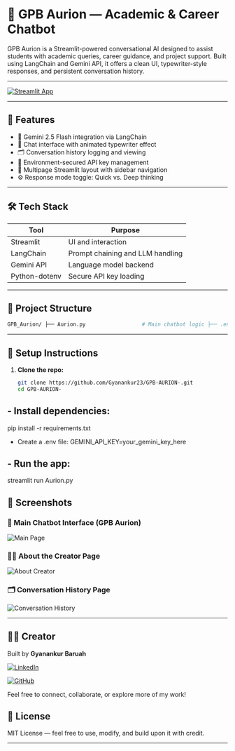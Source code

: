 # 💬 GPB Aurion — Academic & Career Chatbot

GPB Aurion is a Streamlit-powered conversational AI designed to assist students with academic queries, career guidance, and project support. Built using LangChain and Gemini API, it offers a clean UI, typewriter-style responses, and persistent conversation history.

---

[![Streamlit App](https://img.shields.io/badge/Live%20App-Streamlit-brightgreen?logo=streamlit)](https://gowqrvufjni5pwyd2hbszm.streamlit.app/)

---

## 🚀 Features

- 🧠 Gemini 2.5 Flash integration via LangChain
- 💬 Chat interface with animated typewriter effect
- 🗂️ Conversation history logging and viewing
- 🧾 Environment-secured API key management
- 🧭 Multipage Streamlit layout with sidebar navigation
- ⚙️ Response mode toggle: Quick vs. Deep thinking

---

## 🛠️ Tech Stack

| Tool            | Purpose                          |
|-----------------|----------------------------------|
| Streamlit       | UI and interaction               |
| LangChain       | Prompt chaining and LLM handling |
| Gemini API      | Language model backend           |
| Python-dotenv   | Secure API key loading           |

---

## 📁 Project Structure

```bash
GPB_Aurion/ ├── Aurion.py                  # Main chatbot logic ├── .env                       # API keys (excluded from Git) ├── .gitignore                 # Prevents pushing sensitive files ├── conversation_history.txt   # Logs all user-bot interactions ├── pages/ │   ├── About_Creator.py       # Info page │   └── Conversation_History.py# View + clear chat history ├── assets/ │   └── screenshots/           # UI screenshots for documentation ├── requirements.txt           # Python dependencies └── README.md                  # This file
```
---

## 🔐 Setup Instructions

1. **Clone the repo:**
   ```bash
   git clone https://github.com/Gyanankur23/GPB-AURION-.git
   cd GPB-AURION-


## - Install dependencies:
pip install -r requirements.txt
- Create a .env file:
GEMINI_API_KEY=your_gemini_key_here


## - Run the app:
streamlit run Aurion.py



## 📸 Screenshots

### 🧠 Main Chatbot Interface (GPB Aurion)
![Main Page](assets/screenshots/Screenshot%20(373).png)

### 👨‍💻 About the Creator Page
![About Creator](assets/screenshots/Screenshot%20(372).png)

### 🗂️ Conversation History Page
![Conversation History](assets/screenshots/Screenshot%20(371).png)

---

## 👨‍💻 Creator

Built by **Gyanankur Baruah** 
 
[![LinkedIn](https://img.shields.io/badge/LinkedIn-Gyanankur%20Baruah-blue?logo=linkedin)](https://www.linkedin.com/in/gyanankur-baruah-797205338)

[![GitHub](https://img.shields.io/badge/GitHub-Gyanankur23-black?logo=github)](https://github.com/Gyanankur23)

Feel free to connect, collaborate, or explore more of my work!


## 🪪 License

MIT License — feel free to use, modify, and build upon it with credit.

---
